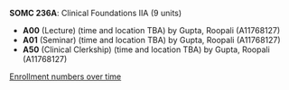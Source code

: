 **SOMC 236A**: Clinical Foundations IIA (9 units)

- **A00** (Lecture) (time and location TBA) by Gupta, Roopali (A11768127)
- **A01** (Seminar) (time and location TBA) by Gupta, Roopali (A11768127)
- **A50** (Clinical Clerkship) (time and location TBA) by Gupta, Roopali (A11768127)

[Enrollment numbers over time](./SOMC236A.tsv)
